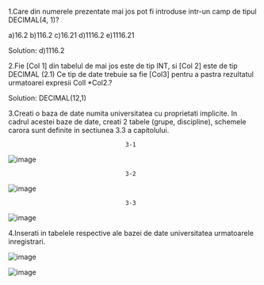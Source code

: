 1.Care din numerele prezentate mai jos pot fi introduse intr-un camp de tipul DECIMAL(4, 1)?

a)16.2 b)116.2 c)16.21 d)1116.2 e)1116.21

Solution: d)1116.2

2.Fie [Col 1] din tabelul de mai jos este de tip INT, si [Col 2] este de tip DECIMAL (2.1) Ce tip de date trebuie sa fie [Col3] pentru a pastra rezultatul urmatoarei expresii Coll *Col2.?

Solution: DECIMAL(12,1)

3.Creati o baza de date numita universitatea cu proprietati implicite. In cadrul acestei baze de date, creati 2 tabele (grupe, discipline), schemele carora sunt definite in sectiunea 3.3 a capitolului.

                                     3-1

![image](https://user-images.githubusercontent.com/43127951/50056447-0d6bbd00-0165-11e9-8d67-7e9a13f7f187.png)

                                     3-2
![image](https://user-images.githubusercontent.com/43127951/50056451-18265200-0165-11e9-89f5-284541335954.png)

                                     3-3
![image](https://user-images.githubusercontent.com/43127951/50056467-47d55a00-0165-11e9-8988-fd692b83ec91.png)


4.Inserati in tabelele respective ale bazei de date universitatea urmatoarele inregistrari.

![image](https://user-images.githubusercontent.com/43127951/50056460-2b392200-0165-11e9-8e71-3746e486b8b8.png)

![image](https://user-images.githubusercontent.com/43127951/50056462-368c4d80-0165-11e9-8945-45cc13ef421d.png)



